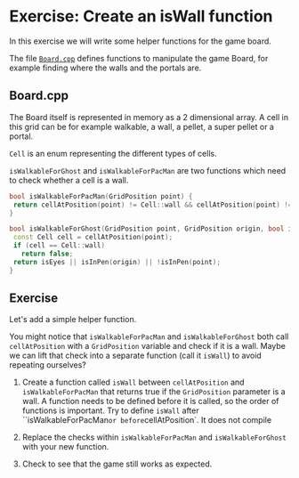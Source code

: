 # Exercise: Create an isWall function

In this exercise we will write some helper functions for the game board.

The file [`Board.cpp`](../../../lib/Board.cpp) defines functions to manipulate the game Board, for example finding where
the walls and the portals are.

## Board.cpp

The Board itself is represented in memory as a 2 dimensional array. A cell in this grid can be for example walkable, a
wall, a pellet, a super pellet or a portal.

`Cell` is an enum representing the different types of cells.

`isWalkableForGhost` and `isWalkableForPacMan` are two functions which need to check whether a cell is a wall.

```cpp
bool isWalkableForPacMan(GridPosition point) {
 return cellAtPosition(point) != Cell::wall && cellAtPosition(point) != Cell::pen;
}

bool isWalkableForGhost(GridPosition point, GridPosition origin, bool isEyes) {
 const Cell cell = cellAtPosition(point);
 if (cell == Cell::wall)
   return false;
 return isEyes || isInPen(origin) || !isInPen(point);
}
```

## Exercise

Let's add a simple helper function.

You might notice that `isWalkableForPacMan` and `isWalkableForGhost` both call `cellAtPosition` with a `GridPosition`
variable and check if it is a wall. Maybe we can lift that check into a separate function (call it `isWall`) to avoid
repeating ourselves?

1. Create a function called `isWall` between `cellAtPosition` and `isWalkableForPacMan` that returns true if
   the `GridPosition` parameter is a wall. A function needs to be defined before it is called, so the order of functions
   is important. Try to define `isWall` after ``isWalkableForPacMan` or before `cellAtPosition`. It does not compile

2. Replace the checks within `isWalkableForPacMan` and `isWalkableForGhost` with your new function.

3. Check to see that the game still works as expected.
